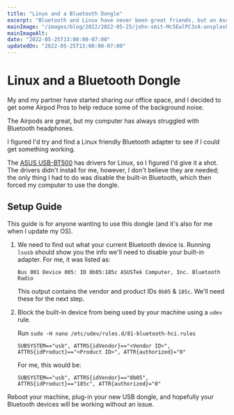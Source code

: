```yaml
---
title: "Linux and a Bluetooth Dongle"
excerpt: "Bluetooth and Linux have never been great friends, but an Asus dongle has given me hope."
mainImage: "/images/blog/2022/2022-05-25/john-smit-Mc5EwlPC3zA-unsplash.jpg"
mainImageAlt: 
date: "2022-05-25T13:00:00-07:00"
updatedOn: "2022-05-25T13:00:00-07:00"
---
```


# Linux and a Bluetooth Dongle

My and my partner have started sharing our office space, and I decided
to get some Airpod Pros to help reduce some of the background noise.

The Airpods are great, but my computer has always struggled with Bluetooth
headphones.

I figured I'd try and find a Linux friendly Bluetooth adapter to see
if I could get something working.

The [ASUS USB-BT500](https://www.amazon.com/dp/B08DFBNG7F) has drivers
for Linux, so I figured I'd give it a shot. The drivers didn't install
for me, however, I don't believe they are needed; the only thing I had
to do was disable the built-in Bluetooth, which then forced my computer
to use the dongle.

## Setup Guide

This guide is for anyone wanting to use this dongle (and it's also for me
when I update my OS).

1. We need to find out what your current Bluetooth device is. Running
   `lsusb` should show you the info we'll need to disable your built-in
   adapter. For me, it was listed as:

   ```
   Bus 001 Device 005: ID 0b05:185c ASUSTek Computer, Inc. Bluetooth Radio
   ```

   This output contains the vendor and product IDs `0b05` & `185c`. We'll need these
   for the next step.
1. Block the built-in device from being used by your machine using
   a `udev` rule.

   Run `sudo -H nano /etc/udev/rules.d/81-bluetooth-hci.rules`

   ```
   SUBSYSTEM=="usb", ATTRS{idVendor}=="<Vendor ID>", ATTRS{idProduct}=="<Product ID>", ATTR{authorized}="0"
   ```

   For me, this would be:

   ```
   SUBSYSTEM=="usb", ATTRS{idVendor}=="0b05", ATTRS{idProduct}=="185c", ATTR{authorized}="0"
   ```

Reboot your machine, plug-in your new USB dongle, and hopefully your Bluetooth devices will be
working without an issue.